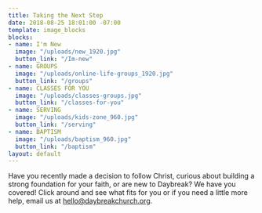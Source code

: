 ```yaml
---
title: Taking the Next Step
date: 2018-08-25 18:01:00 -07:00
template: image_blocks
blocks:
- name: I'm New
  image: "/uploads/new_1920.jpg"
  button_link: "/Im-new"
- name: GROUPS
  image: "/uploads/online-life-groups_1920.jpg"
  button_link: "/groups"
- name: CLASSES FOR YOU
  image: "/uploads/classes-groups.jpg"
  button_link: "/classes-for-you"
- name: SERVING
  image: "/uploads/kids-zone_960.jpg"
  button_link: "/serving"
- name: BAPTISM
  image: "/uploads/baptism_960.jpg"
  button_link: "/baptism"
layout: default
---
```


Have you recently made a decision to follow Christ, curious about building a strong foundation for your faith, or are new to Daybreak? We have you covered! Click around and see what fits for you or if you need a little more help, email us at [hello@daybreakchurch.org](mailto:hello@daybreakchurch.org).     
